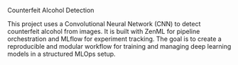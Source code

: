 Counterfeit Alcohol Detection

This project uses a Convolutional Neural Network (CNN) to detect counterfeit alcohol from images. It is built with ZenML for pipeline orchestration and MLflow for experiment tracking. The goal is to create a reproducible and modular workflow for training and managing deep learning models in a structured MLOps setup.
